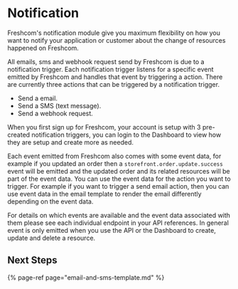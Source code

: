 # Notification

Freshcom's notification module give you maximum flexibility on how you want to notify your application or customer about the change of resources happened on Freshcom.

All emails, sms and webhook request send by Freshcom is due to a notification trigger. Each notification trigger listens for a specific event emitted by Freshcom and handles that event by triggering a action. There are currently three actions that can be triggered by a notification trigger.

* Send a email.
* Send a SMS \(text message\).
* Send a webhook request.

When you first sign up for Freshcom, your account is setup with 3 pre-created notification triggers, you can login to the Dashboard to view how they are setup and create more as needed.

Each event emitted from Freshcom also comes with some event data, for example if you updated an order then a `storefront.order.update.success` event will be emitted and the updated order and its related resources will be part of the event data. You can use the event data for the action you want to trigger. For example if you want to trigger a send email action, then you can use event data in the email template to render the email differently depending on the event data.

For details on which events are available and the event data associated with them please see each individual endpoint in your API references. In general event is only emitted when you use the API or the Dashboard to create, update and delete a resource.

## Next Steps

{% page-ref page="email-and-sms-template.md" %}



